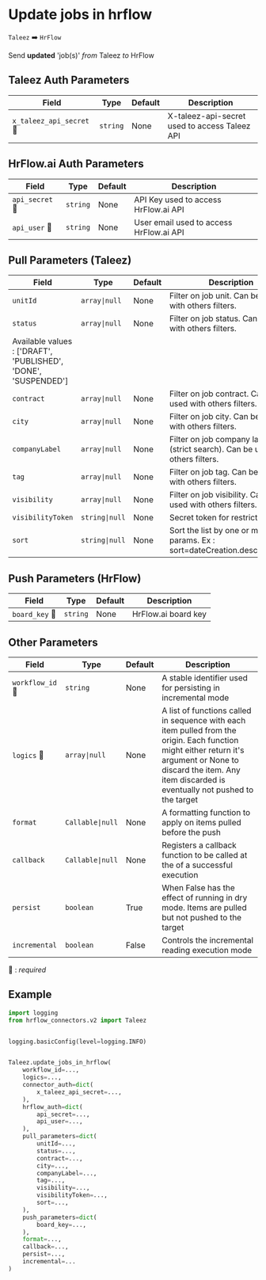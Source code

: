 # Update jobs in hrflow
`Taleez` :arrow_right: `HrFlow`

Send **updated** 'job(s)' _from_ Taleez _to_ HrFlow



## Taleez Auth Parameters

| Field | Type | Default | Description |
| ----- | ---- | ------- | ----------- |
| `x_taleez_api_secret` :red_circle: | `string` | None | X-taleez-api-secret used to access Taleez API |

## HrFlow.ai Auth Parameters

| Field | Type | Default | Description |
| ----- | ---- | ------- | ----------- |
| `api_secret` :red_circle: | `string` | None | API Key used to access HrFlow.ai API |
| `api_user` :red_circle: | `string` | None | User email used to access HrFlow.ai API |

## Pull Parameters (Taleez)

| Field | Type | Default | Description |
| ----- | ---- | ------- | ----------- |
| `unitId`  | `array\|null` | None | Filter on job unit. Can be used with others filters. |
| `status`  | `array\|null` | None | Filter on job status. Can be used with others filters.
Available values : ['DRAFT', 'PUBLISHED', 'DONE', 'SUSPENDED'] |
| `contract`  | `array\|null` | None | Filter on job contract. Can be used with others filters. |
| `city`  | `array\|null` | None | Filter on job city. Can be used with others filters. |
| `companyLabel`  | `array\|null` | None | Filter on job company label (strict search). Can be used with others filters. |
| `tag`  | `array\|null` | None | Filter on job tag. Can be used with others filters. |
| `visibility`  | `array\|null` | None | Filter on job visibility. Can be used with others filters. |
| `visibilityToken`  | `string\|null` | None | Secret token for restricted jobs. |
| `sort`  | `string\|null` | None | Sort the list by one or multiple params. Ex : sort=dateCreation.desc,label.asc |

## Push Parameters (HrFlow)

| Field | Type | Default | Description |
| ----- | ---- | ------- | ----------- |
| `board_key` :red_circle: | `string` | None | HrFlow.ai board key |

## Other Parameters

| Field | Type | Default | Description |
| ----- | ---- | ------- | ----------- |
| `workflow_id` :red_circle: | `string` | None | A stable identifier used for persisting in incremental mode |
| `logics` :red_circle: | `array\|null` | None | A list of functions called in sequence with each item pulled from the origin. Each function might either return it's argument or None to discard the item. Any item discarded is eventually not pushed to the target |
| `format`  | `Callable\|null` | None | A formatting function to apply on items pulled before the push |
| `callback`  | `Callable\|null` | None | Registers a callback function to be called at the of a successful execution |
| `persist`  | `boolean` | True | When False has the effect of running in dry mode. Items are pulled but not pushed to the target |
| `incremental`  | `boolean` | False | Controls the incremental reading execution mode |

:red_circle: : *required*

## Example

```python
import logging
from hrflow_connectors.v2 import Taleez


logging.basicConfig(level=logging.INFO)


Taleez.update_jobs_in_hrflow(
    workflow_id=...,
    logics=...,
    connector_auth=dict(
        x_taleez_api_secret=...,
    ),
    hrflow_auth=dict(
        api_secret=...,
        api_user=...,
    ),
    pull_parameters=dict(
        unitId=...,
        status=...,
        contract=...,
        city=...,
        companyLabel=...,
        tag=...,
        visibility=...,
        visibilityToken=...,
        sort=...,
    ),
    push_parameters=dict(
        board_key=...,
    ),
    format=...,
    callback=...,
    persist=...,
    incremental=...
)
```